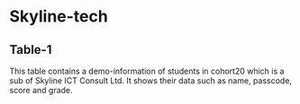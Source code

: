 # Skyline-tech

## Table-1

This table contains a demo-information of students in cohort20 which is a sub of Skyline ICT Consult Ltd. It shows their data such as name, passcode, score and grade.